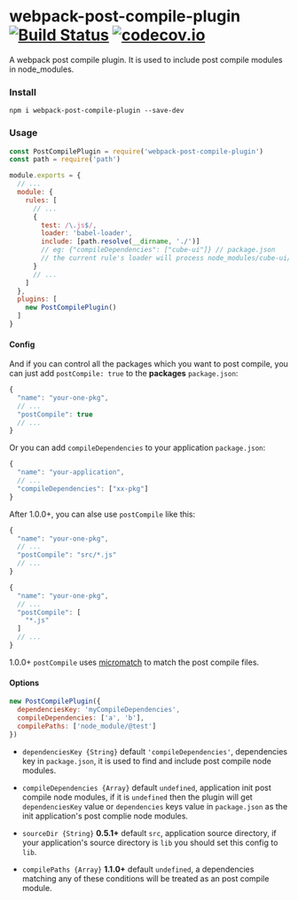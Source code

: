 # webpack-post-compile-plugin [![Build Status](https://travis-ci.org/dolymood/webpack-post-compile-plugin.svg?branch=master)](https://travis-ci.org/dolymood/webpack-post-compile-plugin?branch=master) [![codecov.io](http://codecov.io/github/dolymood/webpack-post-compile-plugin/coverage.svg?branch=master)](http://codecov.io/github/dolymood/webpack-post-compile-plugin?branch=master)

A webpack post compile plugin. It is used to include post compile modules in node_modules.

### Install

```shell
npm i webpack-post-compile-plugin --save-dev
```

### Usage

```js
const PostCompilePlugin = require('webpack-post-compile-plugin')
const path = require('path')

module.exports = {
  // ...
  module: {
    rules: [
      // ...
      {
        test: /\.js$/,
        loader: 'babel-loader',
        include: [path.resolve(__dirname, './')]
        // eg: {"compileDependencies": ["cube-ui"]} // package.json
        // the current rule's loader will process node_modules/cube-ui/**/*.js too
      }
      // ...
    ]
  },
  plugins: [
    new PostCompilePlugin()
  ]
}
```

#### Config

And if you can control all the packages which you want to post compile, you can just add `postCompile: true` to the **packages** `package.json`:

```js
{
  "name": "your-one-pkg",
  // ...
  "postCompile": true
  // ...
}
```


Or you can add `compileDependencies` to your application `package.json`:

```js
{
  "name": "your-application",
  // ...
  "compileDependencies": ["xx-pkg"]
}
```

After 1.0.0+, you can alse use `postCompile` like this:

```js
{
  "name": "your-one-pkg",
  // ...
  "postCompile": "src/*.js"
  // ...
}
```

```js
{
  "name": "your-one-pkg",
  // ...
  "postCompile": [
    "*.js"
  ]
  // ...
}
```

1.0.0+ `postCompile` uses [micromatch](https://github.com/micromatch/micromatch#matching-features) to match the post compile files.

#### Options

```js
new PostCompilePlugin({
  dependenciesKey: 'myCompileDependencies',
  compileDependencies: ['a', 'b'],
  compilePaths: ['node_module/@test']
})
```

* `dependenciesKey {String}` default `'compileDependencies'`, dependencies key in `package.json`, it is used to find and include post compile node modules.

* `compileDependencies {Array}` default `undefined`, application init post compile node modules, if it is `undefined` then the plugin will get `dependenciesKey` value or `dependencies` keys value in `package.json` as the init application's post complie node modules.

* `sourceDir {String}` **0.5.1+** default `src`, application source directory, if your application's source directory is `lib` you should set this config to `lib`.

* `compilePaths {Array}` **1.1.0+** default `undefined`, a dependencies matching any of these conditions will be treated as an post compile module.
